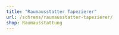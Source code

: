 ```yaml
---
title: "Raumausstatter Tapezierer"
url: /schrems/raumausstatter-tapezierer/
shop: Raumausstattung
---
```

